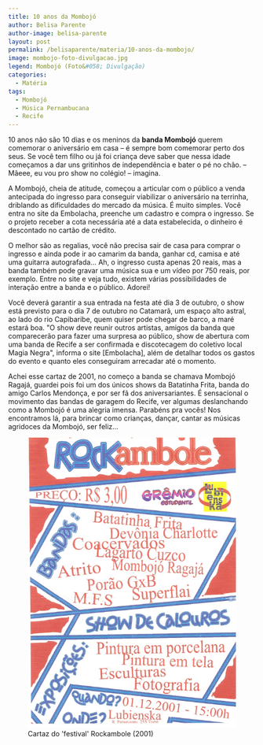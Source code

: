 ```yaml
---
title: 10 anos da Mombojó
author: Belisa Parente
author-image: belisa-parente
layout: post
permalink: /belisaparente/materia/10-anos-da-mombojo/
image: mombojo-foto-divulgacao.jpg
legend: Mombojó (Foto&#058; Divulgação)
categories:
  - Matéria
tags:
  - Mombojó
  - Música Pernambucana
  - Recife
---
```

10 anos não são 10 dias e os meninos da **banda Mombojó** querem comemorar o aniversário em casa – é sempre bom comemorar perto dos seus. Se você tem filho ou já foi criança deve saber que nessa idade começamos a dar uns gritinhos de independência e bater o pé no chão. – Mãeee, eu vou pro show no colégio! – imagina.

A Mombojó, cheia de atitude, começou a articular com o público a venda antecipada do ingresso para conseguir viabilizar o aniversário na terrinha, driblando as dificuldades do mercado da música. É muito simples. Você entra no site da Embolacha, preenche um cadastro e compra o ingresso. Se o projeto receber a cota necessária até a data estabelecida, o dinheiro é descontado no cartão de crédito.

O melhor são as regalias, você não precisa sair de casa para comprar o ingresso e ainda pode ir ao camarim da banda, ganhar cd, camisa e até uma guitarra autografada… Ah, o ingresso custa apenas 20 reais, mas a banda também pode gravar uma música sua e um vídeo por 750 reais, por exemplo. Entre no site e veja tudo, existem várias possibilidades de interação entre a banda e o público. Adorei!

Você deverá garantir a sua entrada na festa até dia 3 de outubro, o show está previsto para o dia 7 de outubro no Catamarã, um espaço alto astral, ao lado do rio Capibaribe, quem quiser pode chegar de barco, a maré estará boa. "O show deve reunir outros artistas, amigos da banda que comparecerão para fazer uma surpresa ao público, show de abertura com uma banda de Recife a ser confirmada e discotecagem do coletivo local Magia Negra", informa o site [Embolacha], além de detalhar todos os gastos do evento e quanto eles conseguiram arrecadar até o momento.

Achei esse cartaz de 2001, no começo a banda se chamava Mombojó Ragajá, guardei pois foi um dos únicos shows da Batatinha Frita, banda do amigo Carlos Mendonça, e por ser fã dos aniversariantes. É sensacional o movimento das bandas de garagem do Recife, ver algumas deslanchando como a Mombojó é uma alegria imensa. Parabéns pra vocês! Nos encontramos lá, para brincar como crianças, dançar, cantar as músicas agridoces da Mombojó, ser feliz…

<figure><img src="https://raw.githubusercontent.com/revistazena/img/master/cartaz-do-festival-rockambole-2001.jpg" alt="Cartaz do 'festival' Rockambole (2001)" title="Cartaz do 'festival' Rockambole (2001)" /><figcaption class="legenda">Cartaz do 'festival' Rockambole (2001)</figcaption></figure>

[1]: http://www.embolacha.com.br